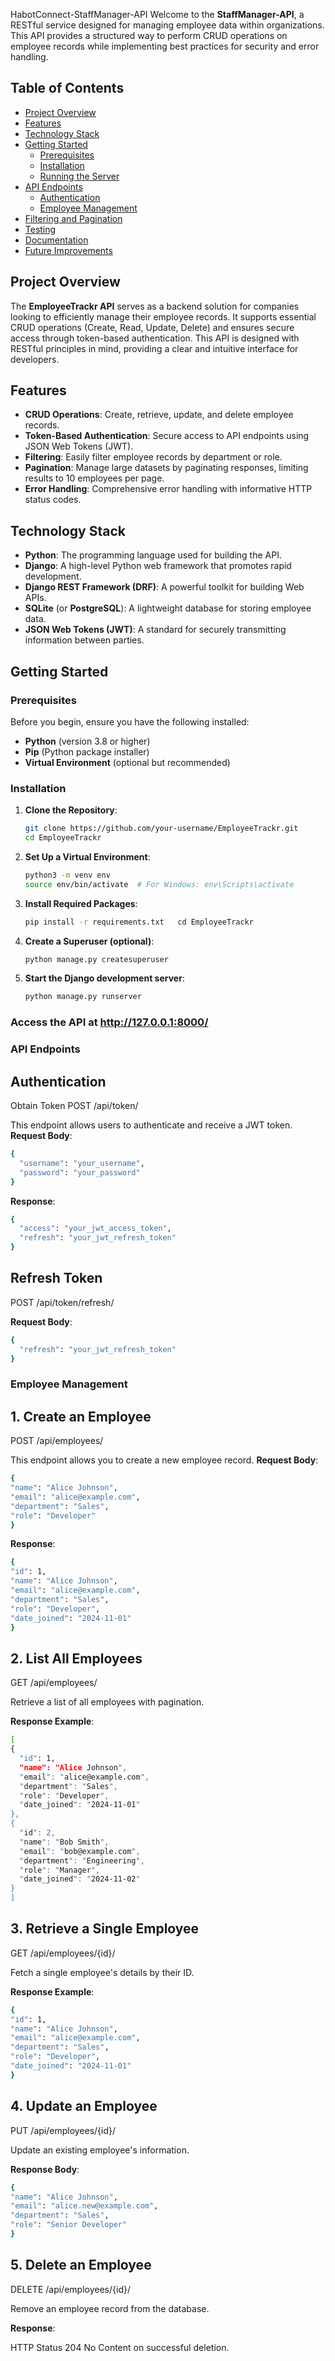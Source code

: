 HabotConnect-StaffManager-API
Welcome to the **StaffManager-API**, a RESTful service designed for managing employee data within organizations. This API provides a structured way to perform CRUD operations on employee records while implementing best practices for security and error handling.

## Table of Contents

- [Project Overview](#project-overview)
- [Features](#features)
- [Technology Stack](#technology-stack)
- [Getting Started](#getting-started)
  - [Prerequisites](#prerequisites)
  - [Installation](#installation)
  - [Running the Server](#running-the-server)
- [API Endpoints](#api-endpoints)
  - [Authentication](#authentication)
  - [Employee Management](#employee-management)
- [Filtering and Pagination](#filtering-and-pagination)
- [Testing](#testing)
- [Documentation](#documentation)
- [Future Improvements](#future-improvements)

## Project Overview

The **EmployeeTrackr API** serves as a backend solution for companies looking to efficiently manage their employee records. It supports essential CRUD operations (Create, Read, Update, Delete) and ensures secure access through token-based authentication. This API is designed with RESTful principles in mind, providing a clear and intuitive interface for developers.

## Features

- **CRUD Operations**: Create, retrieve, update, and delete employee records.
- **Token-Based Authentication**: Secure access to API endpoints using JSON Web Tokens (JWT).
- **Filtering**: Easily filter employee records by department or role.
- **Pagination**: Manage large datasets by paginating responses, limiting results to 10 employees per page.
- **Error Handling**: Comprehensive error handling with informative HTTP status codes.

## Technology Stack

- **Python**: The programming language used for building the API.
- **Django**: A high-level Python web framework that promotes rapid development.
- **Django REST Framework (DRF)**: A powerful toolkit for building Web APIs.
- **SQLite** (or **PostgreSQL**): A lightweight database for storing employee data.
- **JSON Web Tokens (JWT)**: A standard for securely transmitting information between parties.

## Getting Started

### Prerequisites

Before you begin, ensure you have the following installed:

- **Python** (version 3.8 or higher)
- **Pip** (Python package installer)
- **Virtual Environment** (optional but recommended)

### Installation

1. **Clone the Repository**:

   ```bash
   git clone https://github.com/your-username/EmployeeTrackr.git
   cd EmployeeTrackr
   ```
2. **Set Up a Virtual Environment**:

   ```bash
   python3 -m venv env
   source env/bin/activate  # For Windows: env\Scripts\activate
   ```
3. **Install Required Packages**:

   ```bash
   pip install -r requirements.txt   cd EmployeeTrackr
   ```
4. **Create a Superuser (optional)**:

   ```bash
   python manage.py createsuperuser
   ```
5. **Start the Django development server**:

   ```bash
   python manage.py runserver
   ```
### Access the API at http://127.0.0.1:8000/

### API Endpoints
## Authentication
Obtain Token
POST /api/token/

This endpoint allows users to authenticate and receive a JWT token.
**Request Body**:

   ```bash
   {
     "username": "your_username",
     "password": "your_password"
   }

   ```
**Response**:

  ```bash
  {
    "access": "your_jwt_access_token",
    "refresh": "your_jwt_refresh_token"
  }
  ```
## Refresh Token
POST /api/token/refresh/

**Request Body**:

  ```bash
  {
    "refresh": "your_jwt_refresh_token"
  }
  ```

### Employee Management
## 1. Create an Employee
POST /api/employees/

This endpoint allows you to create a new employee record.
**Request Body**:

  ```bash
  {
  "name": "Alice Johnson",
  "email": "alice@example.com",
  "department": "Sales",
  "role": "Developer"
  }
  ```

**Response**:

  ```bash
  {
  "id": 1,
  "name": "Alice Johnson",
  "email": "alice@example.com",
  "department": "Sales",
  "role": "Developer",
  "date_joined": "2024-11-01"
  }
  ```

## 2. List All Employees
GET /api/employees/

Retrieve a list of all employees with pagination.

**Response Example**:

  ```bash
  [
  {
    "id": 1,
    "name": "Alice Johnson",
    "email": "alice@example.com",
    "department": "Sales",
    "role": "Developer",
    "date_joined": "2024-11-01"
  },
  {
    "id": 2,
    "name": "Bob Smith",
    "email": "bob@example.com",
    "department": "Engineering",
    "role": "Manager",
    "date_joined": "2024-11-02"
  }
  ]
  ```

## 3. Retrieve a Single Employee
GET /api/employees/{id}/

Fetch a single employee's details by their ID.

**Response Example**:

  ```bash
  {
  "id": 1,
  "name": "Alice Johnson",
  "email": "alice@example.com",
  "department": "Sales",
  "role": "Developer",
  "date_joined": "2024-11-01"
  }
  ```

## 4. Update an Employee
PUT /api/employees/{id}/

Update an existing employee's information.

**Response Body**:

  ```bash
  {
  "name": "Alice Johnson",
  "email": "alice.new@example.com",
  "department": "Sales",
  "role": "Senior Developer"
  }
  ```

## 5. Delete an Employee
DELETE /api/employees/{id}/

Remove an employee record from the database.

**Response**:

HTTP Status 204 No Content on successful deletion.



